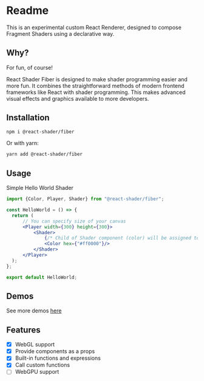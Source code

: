 # Readme

This is an experimental custom React Renderer, designed to compose Fragment Shaders using a declarative way.

## Why?

For fun, of course!

React Shader Fiber is designed to make shader programming easier and more fun. It combines the straightforward methods
of modern frontend frameworks like React with shader programming. This makes advanced visual effects and graphics
available to more developers.

## Installation

```bash
npm i @react-shader/fiber
```

Or with yarn:

```bash
yarn add @react-shader/fiber
```

## Usage

Simple Hello World Shader

```jsx
import {Color, Player, Shader} from "@react-shader/fiber";

const HelloWorld = () => {
  return (
      // You can specify size of your canvas
      <Player width={300} height={300}>
          <Shader>
              {/* Child of Shader component (color) will be assigned to the result */}
              <Color hex={"#ff0000"}/>
          </Shader>
      </Player>
  );
};

export default HelloWorld;
```

## Demos

See more demos [here](packages/demo)

## Features

- [x]  WebGL support
- [x]  Provide components as a props
- [x]  Built-in functions and expressions
- [x]  Call custom functions
- [ ]  WebGPU support